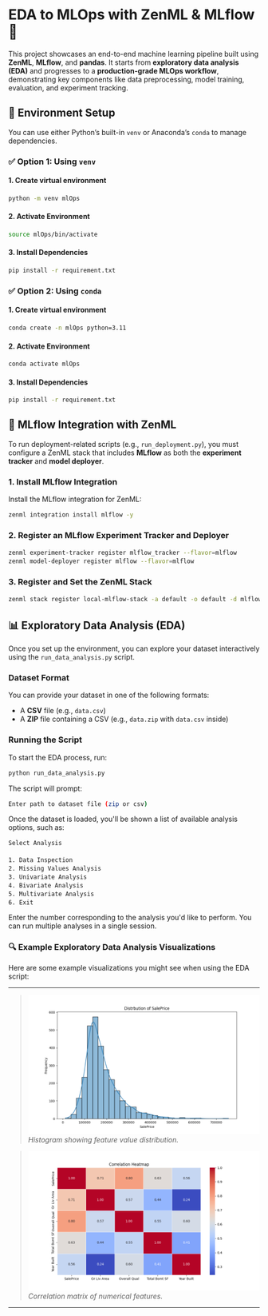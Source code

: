 # EDA to MLOps with ZenML & MLflow 🚀

This project showcases an end-to-end machine learning pipeline built using **ZenML**, **MLflow**, and **pandas**. It starts from **exploratory data analysis (EDA)** and progresses to a **production-grade MLOps workflow**, demonstrating key components like data preprocessing, model training, evaluation, and experiment tracking.


## 🔧 Environment Setup

You can use either Python’s built-in `venv` or Anaconda’s `conda` to manage dependencies.


### ✅ Option 1: Using `venv`

#### 1. Create virtual environment
```bash
python -m venv mlOps
```
#### 2. Activate Environment
```bash
source mlOps/bin/activate
```
#### 3. Install Dependencies
```bash
pip install -r requirement.txt
```

### ✅ Option 2: Using `conda`

#### 1. Create virtual environment
```bash
conda create -n mlOps python=3.11
```
#### 2. Activate Environment
```bash
conda activate mlOps
```
#### 3. Install Dependencies
```bash
pip install -r requirement.txt
```

## 🧪 MLflow Integration with ZenML

To run deployment-related scripts (e.g., `run_deployment.py`), you must configure a ZenML stack that includes **MLflow** as both the **experiment tracker** and **model deployer**.

### 1. Install MLflow Integration

Install the MLflow integration for ZenML:

```bash
zenml integration install mlflow -y
```

### 2. Register an MLflow Experiment Tracker and Deployer
```bash
zenml experiment-tracker register mlflow_tracker --flavor=mlflow
zenml model-deployer register mlflow --flavor=mlflow
```

### 3. Register and Set the ZenML Stack
```bash
zenml stack register local-mlflow-stack -a default -o default -d mlflow -e mlflow_tracker --set
```

## 📊 Exploratory Data Analysis (EDA)

Once you set up the environment, you can explore your dataset interactively using the `run_data_analysis.py` script.


### Dataset Format

You can provide your dataset in one of the following formats:

- A **CSV** file (e.g., `data.csv`)
- A **ZIP** file containing a CSV (e.g., `data.zip` with `data.csv` inside)

### Running the Script

To start the EDA process, run:

```bash
python run_data_analysis.py
```

The script will prompt:

```bash
Enter path to dataset file (zip or csv)
```
Once the dataset is loaded, you'll be shown a list of available analysis options, such as:

```bash
Select Analysis

1. Data Inspection
2. Missing Values Analysis
3. Univariate Analysis
4. Bivariate Analysis
5. Multivariate Analysis
6. Exit
```
Enter the number corresponding to the analysis you'd like to perform. You can run multiple analyses in a single session.

### 🔍 Example Exploratory Data Analysis Visualizations

Here are some example visualizations you might see when using the EDA script:

---
> ![Feature Distribution](images/univariate.png)  
> *Histogram showing feature value distribution.*

> ![Correlation Heatmap](images/heatmap.png)  
> *Correlation matrix of numerical features.*

---

